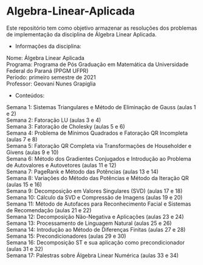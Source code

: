 # Algebra-Linear-Aplicada

Este repositório tem como objetivo armazenar as resoluções dos problemas de implementação da disciplina de Álgebra Linear Aplicada.

* Informações da disciplina:

Nome: Álgebra Linear Aplicada <br />
Programa: Programa de Pós Graduação em Matemática da Universidade Federal do Paraná (PPGM UFPR) <br />
Período: primeiro semestre de 2021 <br />
Professor:  Geovani Nunes Grapiglia <br />

* Conteúdos: <br />

Semana 1: Sistemas Triangulares e Método de Eliminação de Gauss (aulas 1 e 2) <br />
Semana 2: Fatoração LU (aulas 3 e 4) <br />
Semana 3: Fatoração de Cholesky (aulas 5 e 6) <br />
Semana 4: Problema de Mínimos Quadrados e Fatoração QR Incompleta (aulas 7 e 8) <br />
Semana 5: Fatoração QR Completa via Transformações de Householder e Givens (aulas 9 e 10) <br />
Semana 6: Método dos Gradientes Conjugados e Introdução ao Problema de Autovalores e Autovetores (aulas 11 e 12) <br />
Semana 7: PageRank e Método das Potências (aulas 13 e 14) <br />
Semana 8: Variações do Método das Potências e Método da Iteração QR (aulas 15 e 16) <br />
Semana 9: Decomposição em Valores Singulares (SVD) (aulas 17 e 18) <br />
Semana 10: Cálculo da SVD e Compressão de Imagens (aulas 19 e 20) <br />
Semana 11: Método de Autofaces para Reconhecimento Facial e Sistemas de Recomendação (aulas 21 e 22) <br />
Semana 12: Decomposição Não-Negativa e Aplicações (aulas 23 e 24) <br />
Semana 13: Processamento de Linguagem Natural (aulas 25 e 26) <br />
Semana 14: Introdução ao Método de Diferenças Finitas (aulas 27 e 28) <br />
Semana 15: Precondicionadores (aulas 29 e 30) <br />
Semana 16: Decomposição ST e sua aplicação como precondicionador (aulas 31 e 32) <br />
Semana 17: Palestras sobre Álgebra Linear Numérica (aulas 33 e 34) <br />
